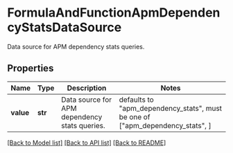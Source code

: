 # FormulaAndFunctionApmDependencyStatsDataSource

Data source for APM dependency stats queries.

## Properties
Name | Type | Description | Notes
------------ | ------------- | ------------- | -------------
**value** | **str** | Data source for APM dependency stats queries. | defaults to "apm_dependency_stats",  must be one of ["apm_dependency_stats", ]

[[Back to Model list]](README.md#documentation-for-models) [[Back to API list]](README.md#documentation-for-api-endpoints) [[Back to README]](README.md)


